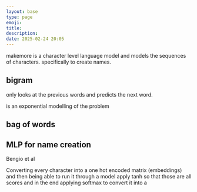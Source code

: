 ```yaml
---
layout: base
type: page
emoji: 
title: 
description: 
date: 2025-02-24 20:05
---
```


makemore is a character level language model and models the sequences of characters.
specifically to create names.


## bigram

only looks at the previous words and predicts the next word.

is an exponential modelling of the problem


## bag of words 


## MLP for name creation

Bengio et al

Converting every character into a one hot encoded matrix (embeddings)
and then being able to run it through a model apply tanh so that those are all scores
and in the end applying  softmax to convert it into a 

  